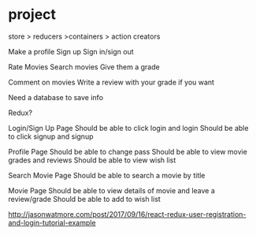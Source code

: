 # project

store > reducers >containers > action creators

Make a profile
  Sign up
  Sign in/sign out

Rate Movies
  Search movies
  Give them a grade

Comment on movies
  Write a review with your grade if you want
 
Need a database to save info
 
Redux?
 
Login/Sign Up Page
  Should be able to click login and login
  Should be able to click signup and signup

Profile Page
  Should be able to change pass
  Should be able to view movie grades and reviews
  Should be able to view wish list

Search Movie Page
  Should be able to search a movie by title

Movie Page
  Should be able to view details of movie and leave a review/grade
  Should be able to add to wish list
  
http://jasonwatmore.com/post/2017/09/16/react-redux-user-registration-and-login-tutorial-example